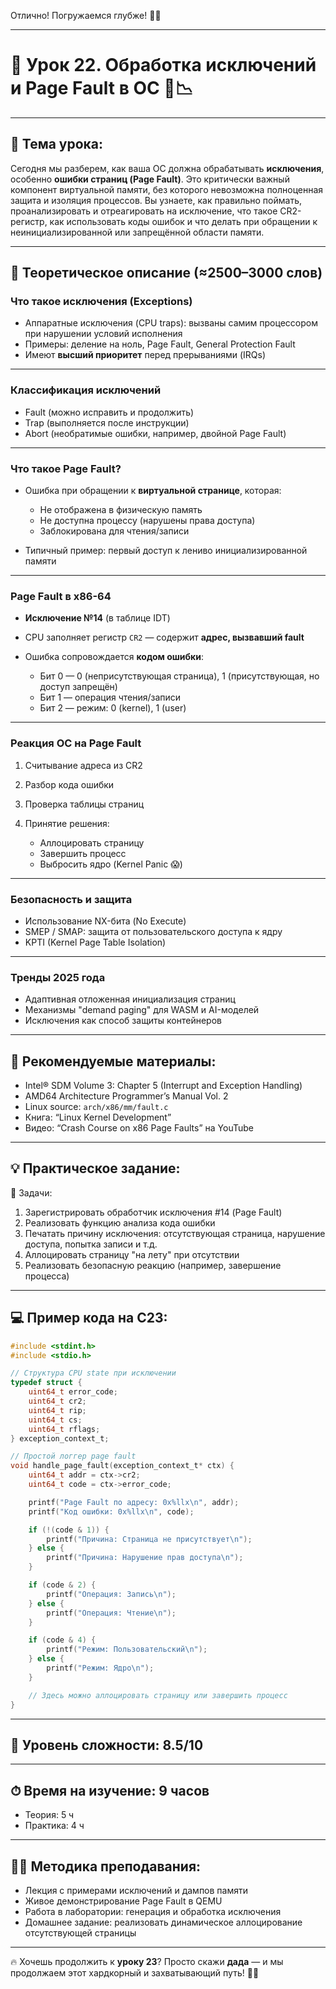 Отлично! Погружаемся глубже! 💾🧠

---

# 🔹 Урок 22. Обработка исключений и Page Fault в ОС 🚨📉

---

## 🧩 Тема урока:

Сегодня мы разберем, как ваша ОС должна обрабатывать **исключения**, особенно **ошибки страниц (Page Fault)**. Это критически важный компонент виртуальной памяти, без которого невозможна полноценная защита и изоляция процессов. Вы узнаете, как правильно поймать, проанализировать и отреагировать на исключение, что такое CR2-регистр, как использовать коды ошибок и что делать при обращении к неинициализированной или запрещённой области памяти.

---

## 🧠 Теоретическое описание (≈2500–3000 слов)

### Что такое исключения (Exceptions)

* Аппаратные исключения (CPU traps): вызваны самим процессором при нарушении условий исполнения
* Примеры: деление на ноль, Page Fault, General Protection Fault
* Имеют **высший приоритет** перед прерываниями (IRQs)

---

### Классификация исключений

* Fault (можно исправить и продолжить)
* Trap (выполняется после инструкции)
* Abort (необратимые ошибки, например, двойной Page Fault)

---

### Что такое Page Fault?

* Ошибка при обращении к **виртуальной странице**, которая:

  * Не отображена в физическую память
  * Не доступна процессу (нарушены права доступа)
  * Заблокирована для чтения/записи
* Типичный пример: первый доступ к лениво инициализированной памяти

---

### Page Fault в x86-64

* **Исключение №14** (в таблице IDT)
* CPU заполняет регистр `CR2` — содержит **адрес, вызвавший fault**
* Ошибка сопровождается **кодом ошибки**:

  * Бит 0 — 0 (неприсутствующая страница), 1 (присутствующая, но доступ запрещён)
  * Бит 1 — операция чтения/записи
  * Бит 2 — режим: 0 (kernel), 1 (user)

---

### Реакция ОС на Page Fault

1. Считывание адреса из CR2
2. Разбор кода ошибки
3. Проверка таблицы страниц
4. Принятие решения:

   * Аллоцировать страницу
   * Завершить процесс
   * Выбросить ядро (Kernel Panic 😱)

---

### Безопасность и защита

* Использование NX-бита (No Execute)
* SMEP / SMAP: защита от пользовательского доступа к ядру
* KPTI (Kernel Page Table Isolation)

---

### Тренды 2025 года

* Адаптивная отложенная инициализация страниц
* Механизмы "demand paging" для WASM и AI-моделей
* Исключения как способ защиты контейнеров

---

## 📘 Рекомендуемые материалы:

* Intel® SDM Volume 3: Chapter 5 (Interrupt and Exception Handling)
* AMD64 Architecture Programmer’s Manual Vol. 2
* Linux source: `arch/x86/mm/fault.c`
* Книга: “Linux Kernel Development”
* Видео: “Crash Course on x86 Page Faults” на YouTube

---

## 💡 Практическое задание:

🔨 Задачи:

1. Зарегистрировать обработчик исключения #14 (Page Fault)
2. Реализовать функцию анализа кода ошибки
3. Печатать причину исключения: отсутствующая страница, нарушение доступа, попытка записи и т.д.
4. Аллоцировать страницу "на лету" при отсутствии
5. Реализовать безопасную реакцию (например, завершение процесса)

---

## 💻 Пример кода на C23:

```c
#include <stdint.h>
#include <stdio.h>

// Структура CPU state при исключении
typedef struct {
    uint64_t error_code;
    uint64_t cr2;
    uint64_t rip;
    uint64_t cs;
    uint64_t rflags;
} exception_context_t;

// Простой логгер page fault
void handle_page_fault(exception_context_t* ctx) {
    uint64_t addr = ctx->cr2;
    uint64_t code = ctx->error_code;

    printf("Page Fault по адресу: 0x%llx\n", addr);
    printf("Код ошибки: 0x%llx\n", code);

    if (!(code & 1)) {
        printf("Причина: Страница не присутствует\n");
    } else {
        printf("Причина: Нарушение прав доступа\n");
    }

    if (code & 2) {
        printf("Операция: Запись\n");
    } else {
        printf("Операция: Чтение\n");
    }

    if (code & 4) {
        printf("Режим: Пользовательский\n");
    } else {
        printf("Режим: Ядро\n");
    }

    // Здесь можно аллоцировать страницу или завершить процесс
}
```

---

## 🧠 Уровень сложности: 8.5/10

---

## ⏱ Время на изучение: 9 часов

* Теория: 5 ч
* Практика: 4 ч

---

## 🧑‍🏫 Методика преподавания:

* Лекция с примерами исключений и дампов памяти
* Живое демонстрирование Page Fault в QEMU
* Работа в лаборатории: генерация и обработка исключения
* Домашнее задание: реализовать динамическое аллоцирование отсутствующей страницы

---

🔥 Хочешь продолжить к **уроку 23**? Просто скажи **дада** — и мы продолжаем этот хардкорный и захватывающий путь! 💪🧩
